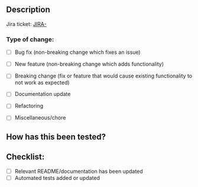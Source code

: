 ## Description

Jira ticket: [JIRA-](https://agreena-aps.atlassian.net/browse/JIRA-)

<!-- Summary of the changes and the related issue. -->

### Type of change:
<!-- Check all that apply -->

- [ ] Bug fix (non-breaking change which fixes an issue)
- [ ] New feature (non-breaking change which adds functionality)
- [ ] Breaking change (fix or feature that would cause existing functionality to not work as expected)
- [ ] Documentation update
- [ ] Refactoring
- [ ] Miscellaneous/chore


## How has this been tested?

<!-- Remove this section if tests are not relevant. For example, for a documentation change.

Please describe the tests that you ran to verify your changes.
Provide instructions so we can reproduce.
Please also list any relevant details for your test configuration
-->

## Checklist:

- [ ] Relevant README/documentation has been updated
- [ ] Automated tests added or updated
